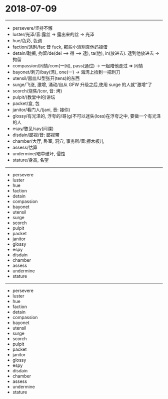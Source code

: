 # 2018-07-09

---

- persevere/坚持不懈
- luster/光泽/音:露丝 -> 露出来的丝 -> 光泽
- hue/色彩, 色调
- faction/派别/fac 音 fuck, 那些小派别真他妈操蛋
- detain/耽搁, 拘留/de(dei --> 得 --> 逮), ta(他), in(放进去). 逮到他放进去 => 拘留
- compassion/同情/com(一同), pass(通过) -> 一起陪他走过 => 同情
- bayonet/刺刀/bay(湾), one(一) -> 海湾上捡到一把刺刀
- utensil/器皿/U型张开(tens)的东西
- surge/飞涨, 激增, 涌动/自从 GFW 升级之后,使用 surge 的人就"激增"了
- scorch/烧焦/(cor, 音: 烤)
- pulpit/(教堂中的)讲坛
- packet/盒, 包
- janitor/看门人/(jani, 音: 接你)
- glossy/有光泽的, 浮夸的/哥(g)不可以迷失(loss)在浮夸之中, 要做一个有光泽的人
- espy/瞥见/spy(间谍)
- disdain/鄙视/音: 鄙视带
- chamber/大厅, 卧室, 洞穴, 事务所/音:擦木板儿
- assess/估算
- undermine/暗中破坏, 侵蚀
- stature/身高, 名望

---

- persevere
- luster
- hue
- faction
- detain
- compassion
- bayonet
- utensil
- surge
- scorch
- pulpit
- packet
- janitor
- glossy
- espy
- disdain
- chamber
- assess
- undermine
- stature

---

- persevere
- luster
- hue
- faction
- detain
- compassion
- bayonet
- utensil
- surge
- scorch
- pulpit
- packet
- janitor
- glossy
- espy
- disdain
- chamber
- assess
- undermine
- stature
